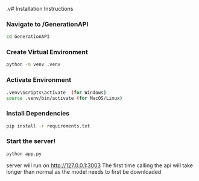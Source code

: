.v# Installation Instructions

### Navigate to /GenerationAPI
```sh
cd GenerationAPI
```

### Create Virtual Environment
```sh
python -m venv .venv
```

### Activate Environment
```sh
.venv\Scripts\activate  (for Windows)
source .venv/bin/activate (for MacOS/Linux)
```

### Install Dependencies
```sh
pip install -r requirements.txt
```

### Start the server!
```sh
python app.py
```

server will run on http://127.0.0.1:3003
The first time calling the api will take longer than normal as the model needs to first be downloaded